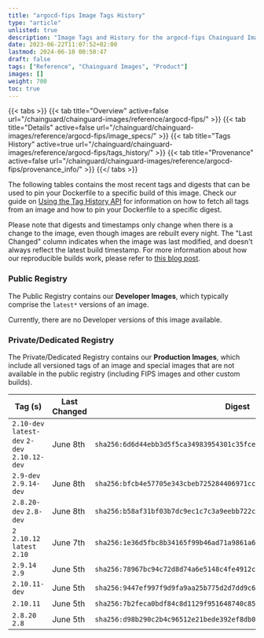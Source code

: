 ```yaml
---
title: "argocd-fips Image Tags History"
type: "article"
unlisted: true
description: "Image Tags and History for the argocd-fips Chainguard Image"
date: 2023-06-22T11:07:52+02:00
lastmod: 2024-06-10 00:50:47
draft: false
tags: ["Reference", "Chainguard Images", "Product"]
images: []
weight: 700
toc: true
---
```


{{< tabs >}}
{{< tab title="Overview" active=false url="/chainguard/chainguard-images/reference/argocd-fips/" >}}
{{< tab title="Details" active=false url="/chainguard/chainguard-images/reference/argocd-fips/image_specs/" >}}
{{< tab title="Tags History" active=true url="/chainguard/chainguard-images/reference/argocd-fips/tags_history/" >}}
{{< tab title="Provenance" active=false url="/chainguard/chainguard-images/reference/argocd-fips/provenance_info/" >}}
{{</ tabs >}}

The following tables contains the most recent tags and digests that can be used to pin your Dockerfile to a specific build of this image. Check our guide on [Using the Tag History API](/chainguard/chainguard-images/using-the-tag-history-api/) for information on how to fetch all tags from an image and how to pin your Dockerfile to a specific digest.

Please note that digests and timestamps only change when there is a change to the image, even though images are rebuilt every night. The "Last Changed" column indicates when the image was last modified, and doesn't always reflect the latest build timestamp. For more information about how our reproducible builds work, please refer to [this blog post](https://www.chainguard.dev/unchained/reproducing-chainguards-reproducible-image-builds).

### Public Registry
The Public Registry contains our **Developer Images**, which typically comprise the `latest*` versions of an image.

Currently, there are no Developer versions of this image available.

### Private/Dedicated Registry
The Private/Dedicated Registry contains our **Production Images**, which include all versioned tags of an image and special images that are not available in the public registry (including FIPS images and other custom builds).

| Tag (s)                                        | Last Changed | Digest                                                                    |
|------------------------------------------------|--------------|---------------------------------------------------------------------------|
|  `2.10-dev` `latest-dev` `2-dev` `2.10.12-dev` | June 8th     | `sha256:6d6d44ebb3d5f5ca34983954301c35fce7363eb28b6b780ec09de34d74be9d1a` |
|  `2.9-dev` `2.9.14-dev`                        | June 8th     | `sha256:bfcb4e57705e343cbeb725284406971cc0a4a875fb183b73d67b4570d18c34e7` |
|  `2.8.20-dev` `2.8-dev`                        | June 8th     | `sha256:b58af31bf03b7dc9ec1c7c3a9eebb722c8b3b6b5ae3fb3192e3237a7bba61129` |
|  `2` `2.10.12` `latest` `2.10`                 | June 7th     | `sha256:1e36d5fbc8b34165f99b46ad71a9861a6b8eaed4683152e8d00bbc54c28cfbc9` |
|  `2.9.14` `2.9`                                | June 5th     | `sha256:78967bc94c72d8d74a6e5148c4fe4912cad012a8d4a861500512e827bb10aeaf` |
|  `2.10.11-dev`                                 | June 5th     | `sha256:9447ef997f9d9fa9aa25b775d2d7dd9c688c4aa81ea9f0305533ce0e65c9066d` |
|  `2.10.11`                                     | June 5th     | `sha256:7b2feca0bdf84c8d1129f951648740c852c6c110447fa8ff5805e916b5dc0a16` |
|  `2.8.20` `2.8`                                | June 5th     | `sha256:d98b290c2b4c96512e21bede392ef8db0ff000a6c1b8b2af333a6d541f25373d` |

